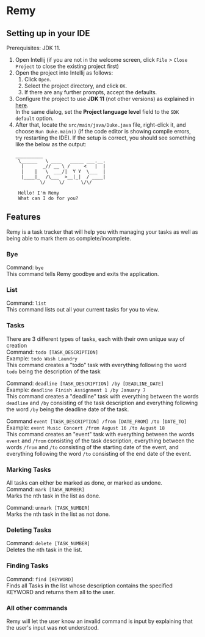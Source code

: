 # Remy

## Setting up in your IDE

Prerequisites: JDK 11.

1. Open Intellij (if you are not in the welcome screen, click `File` > `Close Project` to close the existing project first)
2. Open the project into Intellij as follows:
   1. Click `Open`.
   2. Select the project directory, and click `OK`.
   3. If there are any further prompts, accept the defaults.
3. Configure the project to use **JDK 11** (not other versions) as explained in [here](https://www.jetbrains.com/help/idea/sdk.html#set-up-jdk).<br>
   In the same dialog, set the **Project language level** field to the `SDK default` option.
4. After that, locate the `src/main/java/Duke.java` file, right-click it, and choose `Run Duke.main()` (if the code editor is showing compile errors, try restarting the IDE). If the setup is correct, you should see something like the below as the output:
   ```
   __________                      
    \______   \ ____   _____ ___.__.
     |       _// __ \ /     <   |  |
     |    |   \  ___/|  Y Y  \___  |
     |____|_  /\___  >__|_|  / ____|
            \/     \/      \/\/     

    Hello! I'm Remy
    What can I do for you?
   ```
## Features<br />

Remy is a task tracker that will help you with managing your tasks as well as being able to mark them as complete/incomplete.<br />

### Bye<br />
Command: `bye`<br />
This command tells Remy goodbye and exits the application.

### List<br />
Command: `list`<br />
This command lists out all your current tasks for you to view.

### Tasks<br />
There are 3 different types of tasks, each with their own unique way of creation<br />
Command: `todo [TASK_DESCRIPTION]`<br />
Example: `todo Wash Laundry`<br />
This command creates a "todo" task with everything following the word `todo` being the description of the task

Command: `deadline [TASK_DESCRIPTION] /by [DEADLINE_DATE]`<br />
Example: `deadline Finish Assignment 1 /by January 7`<br />
This command creates a "deadline" task with everything between the words `deadline` and `/by` consisting of the task description
and everything following the word `/by` being the deadline date of the task.

Command `event [TASK_DESCRIPTION] /from [DATE_FROM] /to [DATE_TO]`<br />
Example: `event Music Concert /from August 16 /to August 18`<br />
This command creates an "event" task with everything between the words `event` and `/from` consisting of the task description,
everything between the words `/from` and `/to` consisting of the starting date of the event, and everything following the word
`/to` consisting of the end date of the event.

### Marking Tasks
All tasks can either be marked as done, or marked as undone.<br />
Command: `mark [TASK_NUMBER]`<br />
Marks the nth task in the list as done.

Command: `unmark [TASK_NUMBER]`<br />
Marks the nth task in the list as not done.

### Deleting Tasks<br />
Command: `delete [TASK_NUMBER]`<br />
Deletes the nth task in the list.

### Finding Tasks<br />
Command: `find [KEYWORD]`<br />
Finds all Tasks in the list whose description contains the specified KEYWORD and returns them all to the user.

### All other commands<br />
Remy will let the user know an invalid command is input by explaining that the user's input was not understood.
